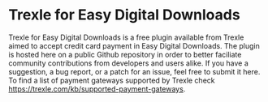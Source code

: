# Trexle for Easy Digital Downloads

Trexle for Easy Digital Downloads is a free plugin available from Trexle aimed to accept credit card payment in Easy Digital Downloads. The plugin is hosted here on a public Github repository in order to better faciliate community contributions from developers and users alike. If you have a suggestion, a bug report, or a patch for an issue, feel free to submit it here. To find a list of payment gateways supported by Trexle check https://trexle.com/kb/supported-payment-gateways.
